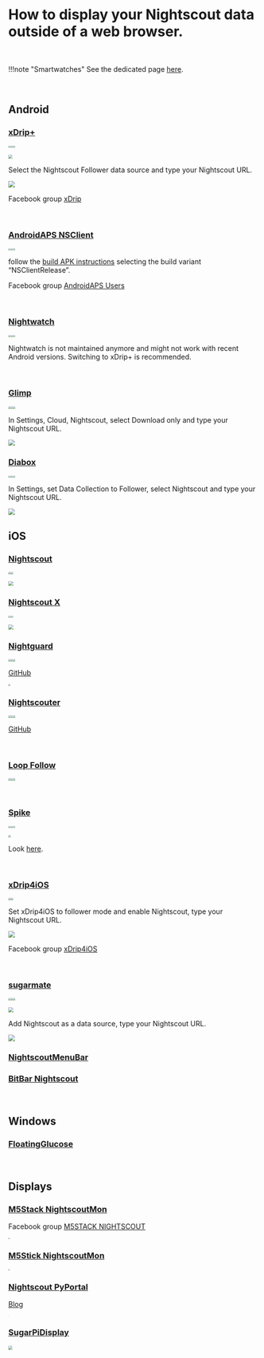 # How to display your Nightscout data outside of a web browser.

</br>

!!!note "Smartwatches"
    See the dedicated page [here](../wearable/).

</br>

## Android

### [xDrip+](https://github.com/NightscoutFoundation/xDrip/releases)

<img src="../img/IconSW.png" style="zoom:30%;" /><img src="../img/IconPhone.png" style="zoom:30%;" /><img src="../img/IconTablet.png" style="zoom:30%;" />

<img src="https://xdrip-plus.firebaseapp.com/cdn/xdrip-plus-slides/img/xdrip-plus-high-low-alarms.png" style="zoom:50%;" />

Select the Nightscout Follower data source and type your Nightscout URL.

<img src="../img/Follower00.png" style="zoom:80%;" />

Facebook group [xDrip](https://www.facebook.com/groups/xDripG5/)

</br>

### [AndroidAPS NSClient](https://androidaps.readthedocs.io/en/latest/EN/Getting-Started/Screenshots.html)

<img src="../img/IconSW.png" style="zoom:30%;" /><img src="../img/IconPhone.png" style="zoom:30%;" /><img src="../img/IconTablet.png" style="zoom:30%;" />

follow the [build APK instructions](https://androidaps.readthedocs.io/en/latest/EN/Installing-AndroidAPS/Building-APK.html) selecting the build variant “NSClientRelease”.

Facebook group [AndroidAPS Users](https://www.facebook.com/groups/AndroidAPSUsers)

</br>

### [Nightwatch](https://github.com/StephenBlackWasAlreadyTaken/NightWatch/releases)

<img src="../img/IconSW.png" style="zoom:30%;" /><img src="../img/IconPhone.png" style="zoom:30%;" /><img src="../img/IconTablet.png" style="zoom:30%;" />

Nightwatch is not maintained anymore and might not work with recent Android versions. Switching to xDrip+ is recommended.

</br>

### [Glimp](https://play.google.com/store/apps/details?id=it.ct.glicemia)

<img src="../img/IconSW.png" style="zoom:30%;" /><img src="../img/IconPhone.png" style="zoom:30%;" /><img src="../img/IconTablet.png" style="zoom:30%;" />

In Settings, Cloud, Nightscout, select Download only and type your Nightscout URL.

<img src="../img/Follower06.png" style="zoom:80%;" />

</br>

### [Diabox](https://www.bubblan.org/diabox/)

<img src="../img/IconSW.png" style="zoom:30%;" /><img src="../img/IconPhone.png" style="zoom:30%;" /><img src="../img/IconTablet.png" style="zoom:30%;" />

In Settings, set Data Collection to Follower, select Nightscout and type your Nightscout URL.

<img src="../img/Follower07.png" style="zoom:80%;" />

</br>

## iOS

### [Nightscout](https://apps.apple.com/us/app/nightscout/id949973872)

<img src="../img/IconPhone.png" style="zoom:30%;" /><img src="../img/IconTablet.png" style="zoom:30%;" />

<img src="../img/Follower03.png" style="zoom:60%;" />

</br>

### [Nightscout X](https://apps.apple.com/us/app/nightscout-x/id1333154219)

<img src="../img/IconPhone.png" style="zoom:30%;" /><img src="../img/IconTablet.png" style="zoom:30%;" />

<img src="../img/Follower04.png" style="zoom:60%;" />

</br>

### [Nightguard](https://apps.apple.com/us/app/nightguard/id1116430352)

<img src="../img/IconSW.png" style="zoom:30%;" /><img src="../img/IconPhone.png" style="zoom:30%;" /><img src="../img/IconTablet.png" style="zoom:30%;" />

[GitHub](https://github.com/nightscout/nightguard)

<img src="https://raw.githubusercontent.com/nightscout/nightguard/master/images/nightguard24.jpg" style="zoom:25%;" />

</br>

### [Nightscouter](https://testflight.apple.com/join/UczafrJp)

<img src="../img/IconSW.png" style="zoom:30%;" /><img src="../img/IconPhone.png" style="zoom:30%;" /><img src="../img/IconTablet.png" style="zoom:30%;" />

[GitHub](https://github.com/someoneAnyone/Nightscouter)

</br>

### [Loop Follow](https://sweloop.se/LoopFollow/index.html)

<img src="../img/IconSW.png" style="zoom:30%;" /><img src="../img/IconPhone.png" style="zoom:30%;" /><img src="../img/IconTablet.png" style="zoom:30%;" />

</br>

### [Spike](https://spike-app.com/)

<img src="../img/IconSW.png" style="zoom:30%;" /><img src="../img/IconPhone.png" style="zoom:30%;" /><img src="../img/IconTablet.png" style="zoom:30%;" />

<img src="https://spike-app.com/wp-content/uploads/2019/03/iPhoneXSpikeHome2019.png" style="zoom:30%;" />

Look [here](https://github.com/SpikeApp/Spike/wiki/Spike-Follower-Mode#configure-spike-follower-manually).

</br>

### [xDrip4iOS](https://testflight.apple.com/join/6ZqKUGpm)

<img src="../img/IconPhone.png" style="zoom:30%;" /><img src="../img/IconTablet.png" style="zoom:30%;" />

Set xDrip4iOS to follower mode and enable Nightscout, type your Nightscout URL.

<img src="../img/Follower01.png" style="zoom:80%;" />

Facebook group [xDrip4iOS](https://www.facebook.com/groups/853994615056838)

</br>

### [sugarmate](https://sugarmate.io/)

<img src="../img/IconSW.png" style="zoom:30%;" /><img src="../img/IconPhone.png" style="zoom:30%;" /><img src="../img/IconTablet.png" style="zoom:30%;" />

<img src="../img/Follower05.png" style="zoom:60%;" />

Add Nightscout as a data source, type your Nightscout URL.

<img src="../img/Follower02.png" style="zoom:80%;" />

</br>

### [NightscoutMenuBar](https://github.com/mpangburn/NightscoutMenuBar)

### [BitBar Nightscout](https://github.com/pdaddyo/bitbar-nightscout)

</br>

## Windows

### [FloatingGlucose](https://github.com/dabear/FloatingGlucose)

</br>

## Displays

### [M5Stack NightscoutMon](https://github.com/mlukasek/M5_NightscoutMon)

Facebook group [M5STACK NIGHTSCOUT](https://www.facebook.com/groups/606295776549008)

<img src="https://raw.githubusercontent.com/mlukasek/M5_NightscoutMon/master/images/M5NS_mon_2019-06-20_page1.jpg" style="zoom:20%;" />

### [M5Stick NightscoutMon](https://github.com/mlukasek/M5StickC_NightscoutMon)

<img src="https://raw.githubusercontent.com/mlukasek/M5StickC_NightscoutMon/master/images/M5StickC_Nightscout_w-speaker.jpg" style="zoom:20%;" />

</br>

### [Nightscout PyPortal](https://github.com/shanselman/NightscoutPyPortal)

[Blog](https://www.hanselman.com/blog/displaying-your-realtime-blood-glucose-from-nightscout-on-an-adafruit-pyportal)

<img src="https://user-images.githubusercontent.com/2892/55283910-3a616b80-5321-11e9-9a20-7e110521c2cd.jpeg" style="zoom:8%;" />

</br>

### [SugarPiDisplay](https://github.com/bassettb/SugarPiDisplay)

<img src="https://raw.githubusercontent.com/bassettb/SugarPiDisplay/master/docs/image2.jpg" style="zoom:50%;" />